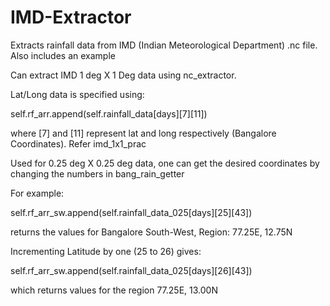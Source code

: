 # IMD-Extractor
Extracts rainfall data from IMD (Indian Meteorological Department) .nc file. Also includes an example 

Can extract IMD 1 deg X 1 Deg data using nc_extractor.

Lat/Long data is specified using:

self.rf_arr.append(self.rainfall_data[days][7][11])

where [7] and [11] represent lat and long respectively (Bangalore Coordinates). Refer imd_1x1_prac

Used for 0.25 deg X 0.25 deg data, one can get the desired coordinates by changing the numbers in bang_rain_getter

For example:

self.rf_arr_sw.append(self.rainfall_data_025[days][25][43])

returns the values for Bangalore South-West, Region: 77.25E, 12.75N

Incrementing Latitude by one (25 to 26) gives:

self.rf_arr_sw.append(self.rainfall_data_025[days][26][43])

which returns values for the region 77.25E, 13.00N
